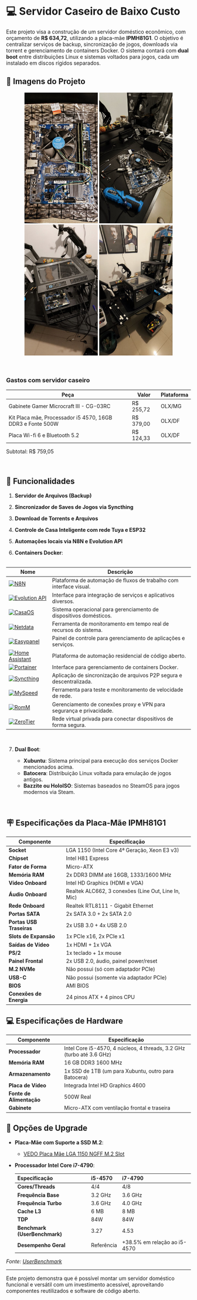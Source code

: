 # 💻 Servidor Caseiro de Baixo Custo

Este projeto visa a construção de um servidor doméstico econômico, com orçamento de **R\$ 634,72**, utilizando a placa-mãe **IPMH81G1**. O objetivo é centralizar serviços de backup, sincronização de jogos, downloads via torrent e gerenciamento de containers Docker. O sistema contará com **dual boot** entre distribuições Linux e sistemas voltados para jogos, cada um instalado em discos rígidos separados.

## 📸 Imagens do Projeto

<p align="center">
  <img src="img1.jpg" width="200" />
  <img src="img2.jpg" width="200" />
  <img src="img3.jpg" width="200" />
  <img src="img4.jpg" width="200" />
</p>  

<br/>

### Gastos com servidor caseiro

| Peça                                                        | Valor     | Plataforma |
|-------------------------------------------------------------|-----------|------------|
| Gabinete Gamer Microcraft III - CG-03RC                     | R$ 255,72 | OLX/MG     |
| Kit Placa mãe, Processador i5 4570, 16GB DDR3 e Fonte 500W  | R$ 379,00 | OLX/DF     |
| Placa Wi-fi 6 e Bluetooth 5.2  | R$ 124,33 | OLX/DF     |

Subtotal: R$ 759,05

<br/>

## 🧰 Funcionalidades

1. **Servidor de Arquivos (Backup)**

2. **Sincronizador de Saves de Jogos via Syncthing**

3. **Download de Torrents e Arquivos**

4. **Controle de Casa Inteligente com rede Tuya e ESP32**

5. **Automações locais via N8N e Evolution API**

6. **Containers Docker**:  <br><br>


| Nome                                                                                 | Descrição                                                           |
| ------------------------------------------------------------------------------------ | ------------------------------------------------------------------- |
| [![N8N](https://img.shields.io/badge/n8n-Workflow%20Automation-orange)](https://n8n.io/)               | Plataforma de automação de fluxos de trabalho com interface visual. |
| [![Evolution API](https://img.shields.io/badge/Evolution%20API-API%20de%20Integração-blue)](#)         | Interface para integração de serviços e aplicativos diversos.       |
| [![CasaOS](https://img.shields.io/badge/CasaOS-Gerenciamento%20Doméstico-brightgreen)](https://casaos.io/)       | Sistema operacional para gerenciamento de dispositivos domésticos.  |
| [![Netdata](https://img.shields.io/badge/Netdata-Monitoramento%20de%20Sistema-red)](https://www.netdata.cloud/) | Ferramenta de monitoramento em tempo real de recursos do sistema.   |
| [![Easypanel](https://img.shields.io/badge/Easypanel-Gerenciamento%20de%20Aplicações-yellow)](https://easypanel.io/) | Painel de controle para gerenciamento de aplicações e serviços.     |
| [![Home Assistant](https://img.shields.io/badge/Home%20Assistant-Automação%20Residencial-blueviolet)](https://www.home-assistant.io/) | Plataforma de automação residencial de código aberto.               |
| [![Portainer](https://img.shields.io/badge/Portainer-Gerenciamento%20de%20Containers-lightgrey)](https://www.portainer.io/) | Interface para gerenciamento de containers Docker.                  |
| [![Syncthing](https://img.shields.io/badge/Syncthing-Sync%20Files-orange)](https://syncthing.net/)     | Aplicação de sincronização de arquivos P2P segura e descentralizada.|
| [![MySpeed](https://img.shields.io/badge/MySpeed-Speed%20Testing-blue)](#)                         | Ferramenta para teste e monitoramento de velocidade de rede.        |
| [![RomM](https://img.shields.io/badge/RomM-Proxies%20e%20VPN-purple)](#)                           | Gerenciamento de conexões proxy e VPN para segurança e privacidade. |
| [![ZeroTier](https://img.shields.io/badge/ZeroTier-VPN%20e%20Rede-blue)](https://www.zerotier.com/)   | Rede virtual privada para conectar dispositivos de forma segura.    | 

<br> 


7. **Dual Boot**:

   * **Xubuntu**: Sistema principal para execução dos serviços Docker mencionados acima.
   * **Batocera**: Distribuição Linux voltada para emulação de jogos antigos.
   * **Bazzite ou HoloISO**: Sistemas baseados no SteamOS para jogos modernos via Steam.

<br>

## 🪧 Especificações da Placa-Mãe IPMH81G1

| Componente               | Especificação                                       |
| ------------------------ | --------------------------------------------------- |
| **Socket**               | LGA 1150 (Intel Core 4ª Geração, Xeon E3 v3)        |
| **Chipset**              | Intel H81 Express                                   |
| **Fator de Forma**       | Micro-ATX                                           |
| **Memória RAM**          | 2x DDR3 DIMM até 16GB, 1333/1600 MHz                |
| **Vídeo Onboard**        | Intel HD Graphics (HDMI e VGA)                      |
| **Áudio Onboard**        | Realtek ALC662, 3 conexões (Line Out, Line In, Mic) |
| **Rede Onboard**         | Realtek RTL8111 - Gigabit Ethernet                  |
| **Portas SATA**          | 2x SATA 3.0 + 2x SATA 2.0                           |
| **Portas USB Traseiras** | 2x USB 3.0 + 4x USB 2.0                             |
| **Slots de Expansão**    | 1x PCIe x16, 2x PCIe x1                             |
| **Saídas de Vídeo**      | 1x HDMI + 1x VGA                                    |
| **PS/2**                 | 1x teclado + 1x mouse                               |
| **Painel Frontal**       | 2x USB 2.0, áudio, painel power/reset               |
| **M.2 NVMe**             | Não possui (só com adaptador PCIe)                  |
| **USB-C**                | Não possui (somente via adaptador PCIe)             |
| **BIOS**                 | AMI BIOS                                            |
| **Conexões de Energia**  | 24 pinos ATX + 4 pinos CPU                          |

## 💻 Especificações de Hardware

| Componente               | Especificação                                                         |
| ------------------------ | --------------------------------------------------------------------- |
| **Processador**          | Intel Core i5-4570, 4 núcleos, 4 threads, 3.2 GHz (turbo até 3.6 GHz) |
| **Memória RAM**          | 16 GB DDR3 1600 MHz                                                    |
| **Armazenamento**        | 1x SSD de 1TB (um para Xubuntu, outro para Batocera)                  |
| **Placa de Vídeo**       | Integrada Intel HD Graphics 4600                                      |
| **Fonte de Alimentação** | 500W Real                                                             |
| **Gabinete**             | Micro-ATX com ventilação frontal e traseira                           |

## 🔧 Opções de Upgrade

* **Placa-Mãe com Suporte a SSD M.2**:

  * [VEDO Placa Mãe LGA 1150 NGFF M.2 Slot](https://www.amazon.com.br/gp/product/B0BVVY1MSC/ref=ox_sc_act_title_1?smid=A2ZM0XEGQ4KBL7&th=1)

* **Processador Intel Core i7-4790**:

  | Especificação                 | i5-4570    | i7-4790                      |
  | ----------------------------- | ---------- | ---------------------------- |
  | **Cores/Threads**             | 4/4        | 4/8                          |
  | **Frequência Base**           | 3.2 GHz    | 3.6 GHz                      |
  | **Frequência Turbo**          | 3.6 GHz    | 4.0 GHz                      |
  | **Cache L3**                  | 6 MB       | 8 MB                         |
  | **TDP**                       | 84W        | 84W                          |
  | **Benchmark (UserBenchmark)** | 3.27       | 4.53                         |
  | **Desempenho Geral**          | Referência | +38.5% em relação ao i5-4570 |

*Fonte: [UserBenchmark](https://cpu.userbenchmark.com/Compare/Intel-Core-i7-4790-vs-Intel-Core-i5-4570/2293vs2770)*

---

Este projeto demonstra que é possível montar um servidor doméstico funcional e versátil com um investimento acessível, aproveitando componentes reutilizados e software de código aberto.
